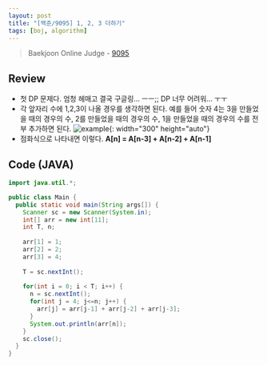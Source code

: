 ```yaml
---
layout: post
title: "[백준/9095] 1, 2, 3 더하기"
tags: [boj, algorithm]
---
```

> Baekjoon Online Judge - [9095](https://www.acmicpc.net/problem/9095)

## Review
* 첫 DP 문제다. 엄청 헤매고 결국 구글링... ㅡㅡ;; DP 너무 어려워... ㅜㅜ
* 각 앞자리 수에 1,2,3이 나올 경우를 생각하면 된다. 예를 들어 숫자 4는 3을 만들었을 때의 경우의 수, 2를 만들었을 때의 경우의 수, 1을 만들었을 때의 경우의 수를 전부 추가하면 된다.
![example]({{site.url}}/assets/images/bj-9095/example.png){: width="300" height="auto"}
* 점화식으로 나타내면 이렇다. **A[n] = A[n-3] + A[n-2] + A[n-1]**

## Code (JAVA)
```java
import java.util.*;

public class Main {
  public static void main(String args[]) {
    Scanner sc = new Scanner(System.in);
    int[] arr = new int[11];
    int T, n;
    
    arr[1] = 1;
    arr[2] = 2;
    arr[3] = 4;
    
    T = sc.nextInt();
    
    for(int i = 0; i < T; i++) {
      n = sc.nextInt();
      for(int j = 4; j<=n; j++) {
        arr[j] = arr[j-1] + arr[j-2] + arr[j-3];
      }
      System.out.println(arr[n]);
    }
    sc.close();
  }
}
```